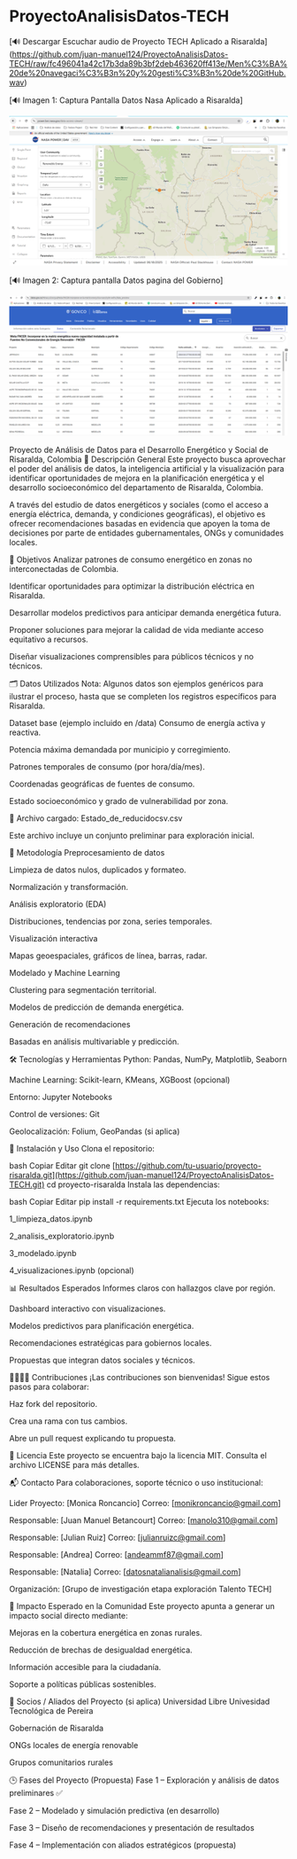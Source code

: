 # ProyectoAnalisisDatos-TECH


[🔊 Descargar Escuchar audio de Proyecto TECH Aplicado a Risaralda]
(https://github.com/juan-manuel124/ProyectoAnalisisDatos-TECH/raw/fc496041a42c17b3da89b3bf2deb463620ff413e/Men%C3%BA%20de%20navegaci%C3%B3n%20y%20gesti%C3%B3n%20de%20GitHub.wav)

[🔊 Imagen 1: Captura Pantalla Datos Nasa Aplicado a Risaralda]
<!--  -->
![Imagen de donde se obtuvo la colexion de datos de la Nasa](https://raw.githubusercontent.com/juan-manuel124/ProyectoAnalisisDatos-TECH/main/Captura%20Pantalla%20Datos%20Nasa.png)

[🔊 Imagen 2: Captura pantalla Datos pagina del Gobierno]
<!-- Imagen 2: Captura pantalla Datos pagina del Gobierno -->
![Descripción de la imagen 2](https://raw.githubusercontent.com/juan-manuel124/ProyectoAnalisisDatos-TECH/main/Captura%20pantalla%20Datos%20Go.png)

Proyecto de Análisis de Datos para el Desarrollo Energético y Social de Risaralda, Colombia
📌 Descripción General
Este proyecto busca aprovechar el poder del análisis de datos, la inteligencia artificial y la visualización para identificar oportunidades de mejora en la planificación energética y el desarrollo socioeconómico del departamento de Risaralda, Colombia.

A través del estudio de datos energéticos y sociales (como el acceso a energía eléctrica, demanda, y condiciones geográficas), el objetivo es ofrecer recomendaciones basadas en evidencia que apoyen la toma de decisiones por parte de entidades gubernamentales, ONGs y comunidades locales.

🎯 Objetivos
Analizar patrones de consumo energético en zonas no interconectadas de Colombia.

Identificar oportunidades para optimizar la distribución eléctrica en Risaralda.

Desarrollar modelos predictivos para anticipar demanda energética futura.

Proponer soluciones para mejorar la calidad de vida mediante acceso equitativo a recursos.

Diseñar visualizaciones comprensibles para públicos técnicos y no técnicos.

🗂️ Datos Utilizados
Nota: Algunos datos son ejemplos genéricos para ilustrar el proceso, hasta que se completen los registros específicos para Risaralda.

Dataset base (ejemplo incluido en /data)
Consumo de energía activa y reactiva.

Potencia máxima demandada por municipio y corregimiento.

Patrones temporales de consumo (por hora/día/mes).

Coordenadas geográficas de fuentes de consumo.

Estado socioeconómico y grado de vulnerabilidad por zona.

📁 Archivo cargado: Estado_de_reducidocsv.csv

Este archivo incluye un conjunto preliminar para exploración inicial.

🧪 Metodología
Preprocesamiento de datos

Limpieza de datos nulos, duplicados y formateo.

Normalización y transformación.

Análisis exploratorio (EDA)

Distribuciones, tendencias por zona, series temporales.

Visualización interactiva

Mapas geoespaciales, gráficos de línea, barras, radar.

Modelado y Machine Learning

Clustering para segmentación territorial.

Modelos de predicción de demanda energética.

Generación de recomendaciones

Basadas en análisis multivariable y predicción.

🛠️ Tecnologías y Herramientas
Python: Pandas, NumPy, Matplotlib, Seaborn

Machine Learning: Scikit-learn, KMeans, XGBoost (opcional)

Entorno: Jupyter Notebooks

Control de versiones: Git

Geolocalización: Folium, GeoPandas (si aplica)

🚀 Instalación y Uso
Clona el repositorio:

bash
Copiar
Editar
git clone [https://github.com/tu-usuario/proyecto-risaralda.git](https://github.com/juan-manuel124/ProyectoAnalisisDatos-TECH.git)
cd proyecto-risaralda
Instala las dependencias:

bash
Copiar
Editar
pip install -r requirements.txt
Ejecuta los notebooks:

1_limpieza_datos.ipynb

2_analisis_exploratorio.ipynb

3_modelado.ipynb

4_visualizaciones.ipynb (opcional)

📊 Resultados Esperados
Informes claros con hallazgos clave por región.

Dashboard interactivo con visualizaciones.

Modelos predictivos para planificación energética.

Recomendaciones estratégicas para gobiernos locales.

Propuestas que integran datos sociales y técnicos.

🫱🏻‍🫲🏽 Contribuciones
¡Las contribuciones son bienvenidas!
Sigue estos pasos para colaborar:

Haz fork del repositorio.

Crea una rama con tus cambios.

Abre un pull request explicando tu propuesta.

📄 Licencia
Este proyecto se encuentra bajo la licencia MIT.
Consulta el archivo LICENSE para más detalles.

📬 Contacto
Para colaboraciones, soporte técnico o uso institucional:

Lider Proyecto: [Monica Roncancio]
Correo: [monikroncancio@gmail.com]

Responsable: [Juan Manuel Betancourt]
Correo: [manolo310@gmail.com]

Responsable: [Julian Ruiz]
Correo: [julianruizc@gmail.com]

Responsable: [Andrea]
Correo: [andeammf87@gmail.com]

Responsable: [Natalia]
Correo: [datosnatalianalisis@gmail.com]

Organización: [Grupo de investigación etapa exploración Talento TECH]

🌱 Impacto Esperado en la Comunidad
Este proyecto apunta a generar un impacto social directo mediante:

Mejoras en la cobertura energética en zonas rurales.

Reducción de brechas de desigualdad energética.

Información accesible para la ciudadanía.

Soporte a políticas públicas sostenibles.

🤝 Socios / Aliados del Proyecto (si aplica)
Universidad Libre
Univesidad Tecnológica de Pereira

Gobernación de Risaralda

ONGs locales de energía renovable

Grupos comunitarios rurales

🕒 Fases del Proyecto (Propuesta)
Fase 1 – Exploración y análisis de datos preliminares ✅

Fase 2 – Modelado y simulación predictiva (en desarrollo)

Fase 3 – Diseño de recomendaciones y presentación de resultados

Fase 4 – Implementación con aliados estratégicos (propuesta)
